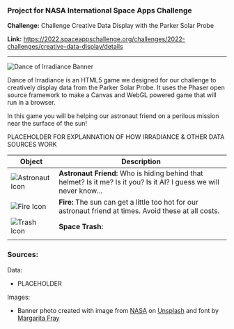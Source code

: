 ### Project for NASA International Space Apps Challenge

**Challenge:** Challenge
Creative Data Display with the Parker Solar Probe

**Link:** https://2022.spaceappschallenge.org/challenges/2022-challenges/creative-data-display/details

-----

![Dance of Irradiance Banner](https://user-images.githubusercontent.com/26402139/193454052-d717c023-575e-48e2-9e11-3fb1df3b892e.png)

Dance of Irradiance is an HTML5 game we designed for our challenge to creatively display data from the Parker Solar Probe. It uses the Phaser open source framework to make a Canvas and WebGL powered game that will run in a browser. 

In this game you will be helping our astronaut friend on a perilous mission near the surface of the sun! 

PLACEHOLDER FOR EXPLANNATION OF HOW IRRADIANCE & OTHER DATA SOURCES WORK

| Object                                                                                                                   	| Description                                                                                                          	|
|--------------------------------------------------------------------------------------------------------------------------	|----------------------------------------------------------------------------------------------------------------------	|
| ![Astronaut Icon](https://user-images.githubusercontent.com/26402139/193454696-68565e68-4c43-4026-86a0-0f2c42ac16ab.png) 	| **Astronaut Friend:** Who is hiding behind that helmet? Is it me? Is it you? Is it AI? I guess we will never know... 	|
| ![Fire Icon](https://user-images.githubusercontent.com/26402139/193454693-f83f8678-577b-4532-a0c0-fab707ad0913.png)      	| **Fire:** The sun can get a little too hot for our astronaut friend at times. Avoid these at all costs.              	|
| ![Trash Icon](https://user-images.githubusercontent.com/26402139/193454697-3e81aba8-a8f7-40dd-9feb-6772b9aa641d.png)     	| **Space Trash:**                                                                                                   	|
|                                                                                                                          	|                                                                                                                      	|


### Sources:

Data:
* PLACEHOLDER

Images:

* Banner photo created with image from <a href="https://unsplash.com/@nasa=">NASA</a> on <a href="https://unsplash.com/s/photos/solar-flare?utm_source=unsplash&utm_medium=referral&utm_content=creditCopyText">Unsplash</a> and font by <a href="https://fontesk.com/space-fray-font/">Margarita Fray</a>
  
